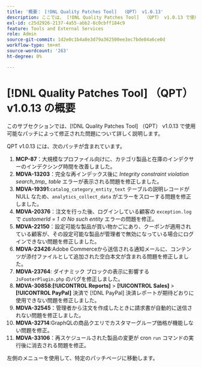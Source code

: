 ```yaml
---
title: '概要： [!DNL Quality Patches Tool]  （QPT） v1.0.13'
description: ここでは、 [!DNL Quality Patches Tool]  （QPT） v1.0.13 で使用可能なパッチによって修正された問題について詳しく説明します。
exl-id: c25d2926-2137-4a55-abb2-8c0cbff184c9
feature: Tools and External Services
role: Admin
source-git-commit: 1d2e0c1b4a8e3d79a362500ee3ec7bde84a6ce0d
workflow-type: tm+mt
source-wordcount: '263'
ht-degree: 0%

---
```


# [!DNL Quality Patches Tool] （QPT） v1.0.13 の概要

このサブセクションでは、[!DNL Quality Patches Tool] （QPT） v1.0.13 で使用可能なパッチによって修正された問題について詳しく説明します。

QPT v1.0.13 には、次のパッチが含まれています。

1. **MCP-87**：大規模なプロファイル向けに、カテゴリ製品と在庫のインデクサーのインデクシング時間を改善しました。
1. **MDVA-13203**：完全な再インデックス後に *Integrity constraint violation search_tmp_ table* エラーが表示される問題を修正しました。
1. **MDVA-19391**:`catalog_category_entity_text` テーブルの説明レコードが NULL なため、`analytics_collect_data` がエラーをスローする問題を修正しました。
1. **MDVA-20376**：注文を行った後、ログインしている顧客の `exception.log` で *customerId = 1 の No such entity* エラーの問題を修正。
1. **MDVA-22150**：設定可能な製品が買い物かごにあり、クーポンが適用されている顧客が、その設定可能な製品が管理者で無効になっている場合にログインできない問題を修正しました。
1. **MDVA-23426**:Adobe Commerceから送信される通知メールに、コンテンツが添付ファイルとして追加された空白本文が含まれる問題を修正しました。
1. **MDVA-23764**: ダイナミック ブロックの表示に影響する `JsFooterPlugin.php` のバグを修正しました。
1. **MDVA-30858**:**[!UICONTROL Reports]** > **[!UICONTROL Sales]** > **[!UICONTROL PayPal]** 決済で [!DNL PayPal] 決済レポートが期待どおりに使用できない問題を修正しました。
1. **MDVA-32545**：管理者から注文を作成したときに請求書が自動的に送信されない問題を修正しました。
1. **MDVA-32714**:GraphQLの商品クエリでカスタマーグループ価格が機能しない問題を修正。
1. **MDVA-33106**：再スケジュールされた製品の変更が cron `run` コマンドの実行後に消去される問題を修正。

左側のメニューを使用して、特定のパッチページに移動します。

